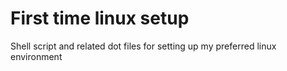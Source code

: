 # First time linux setup
Shell script and related dot files for setting up my preferred linux environment
